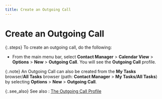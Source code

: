 ```yaml
---
title: Create an Outgoing Call
---
```


# Create an Outgoing Call


{:.steps}
To create an outgoing call, do the following:

- From the main  menu bar, select **Contact Manager**  > **Calendar View** > **Options** > **New**  > **Outgoing Call**. You will see  the **Outgoing Call** profile.



{:.note}
An Outgoing Call can also be created from  the **My Tasks** browser/**All 
 Tasks** browser (path: **Contact Manager**  > **My Tasks/All Tasks**) by selecting  **Options** > **New**  > **Outgoing Call**.


{:.see_also}
See also
: [The Outgoing  Call Profile]({{site.cm_baseurl}}/tasks/outgoing-call/the_outgoing_call_profile.html)
